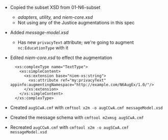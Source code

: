 * Copied the subset XSD from 01-N6-subset
  * *adapters, utility,* and *niem-core.xsd*
  * Not using any of the Justice augmentations in this spec
  
* Added *message-model.xsd*
  * Has new `privacyText` attribute; we're going to augment `nc:EducationType` with it
  
* Edited *niem-core.xsd* to effect the augmentation

  ```
    <xs:complexType name="TextType">
      <xs:simpleContent>
        <xs:extension base="niem-xs:string">
          <xs:attribute ref="my:privacyText" appinfo:augmentingNamespace="http://example.com/N6AugEx/1.0/"/>
        </xs:extension>
      </xs:simpleContent>
    </xs:complexType>
  ```
  
* Created `augSCwA.cmf` with `cmftool x2m -o augCCwA.cmf messageModel.xsd`

* Created the message schema with `cmftool m2xmsg augSCwA.cmf`

* Recreated `augCCwA.cmf` with `cmftool x2m -o augSCwA.cmf messageModel.xsd`